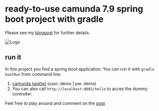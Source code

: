 # ready-to-use camunda 7.9 spring boot project with gradle  
Please see my [blogpost](https://blog.frena.de/camunda-7-9-spring-boot-gradle/) for further details.

![Logo](https://blog.frena.de/content/images/2018/06/process.svg)


## run it
In this project you find a spring boot application. You can run it with `gradle bootRun` from command line.

1. [camunda tasklist](http://localhost:8081/app/tasklist/default/#) (user: demo | pw: demo) 
2. You can also call `http://localhost:8081/hello` to acces the dummy controller.

Feel free to play around and comment on the [post](https://blog.frena.de/camunda-7-9-spring-boot-gradle/).

